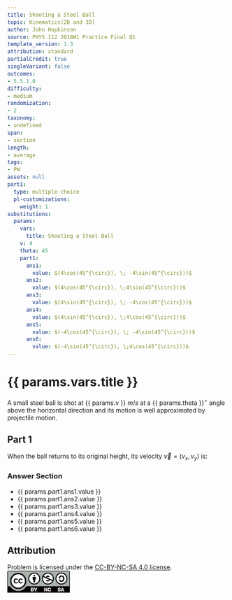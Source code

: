 ```yaml
---
title: Shooting a Steel Ball
topic: Kinematics(2D and 3D)
author: John Hopkinson
source: PHYS 112 2018W1 Practice Final Q1
template_version: 1.3
attribution: standard
partialCredit: true
singleVariant: false
outcomes:
- 5.5.1.0
difficulty:
- medium
randomization:
- 2
taxonomy:
- undefined
span:
- section
length:
- average
tags:
- PW
assets: null
part1:
  type: multiple-choice
  pl-customizations:
    weight: 1
substitutions:
  params:
    vars:
      title: Shooting a Steel Ball
    v: 4
    theta: 45
    part1:
      ans1:
        value: $(4\cos(45^{\circ}), \; -4\sin(45^{\circ}))$
      ans2:
        value: $(4\cos(45^{\circ}), \;4\sin(45^{\circ}))$
      ans3:
        value: $(4\sin(45^{\circ}), \; -4\cos(45^{\circ}))$
      ans4:
        value: $(4\sin(45^{\circ}), \;4\cos(45^{\circ}))$
      ans5:
        value: $(-4\cos(45^{\circ}), \; -4\sin(45^{\circ}))$
      ans6:
        value: $(-4\sin(45^{\circ}), \;4\cos(45^{\circ}))$
---
```

# {{ params.vars.title }}
A small steel ball is shot at {{ params.v }} $m/s$ at a {{ params.theta }}$^{\circ}$ angle above the horizontal direction and its motion is well approximated by projectile motion.

## Part 1

When the ball returns to its original height, its velocity $\overrightarrow{v} = (v_x, v_y)$ is:

### Answer Section

- {{ params.part1.ans1.value }}
- {{ params.part1.ans2.value }}
- {{ params.part1.ans3.value }}
- {{ params.part1.ans4.value }}
- {{ params.part1.ans5.value }}
- {{ params.part1.ans6.value }}

## Attribution

Problem is licensed under the [CC-BY-NC-SA 4.0 license](https://creativecommons.org/licenses/by-nc-sa/4.0/).<br> ![The Creative Commons 4.0 license requiring attribution-BY, non-commercial-NC, and share-alike-SA license.](https://raw.githubusercontent.com/firasm/bits/master/by-nc-sa.png)